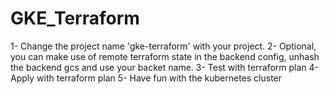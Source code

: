 # GKE_Terraform

1- Change the project name 'gke-terraform' with your project.
2- Optional, you can make use of remote terraform state in the backend config, unhash the backend gcs and use your backet name.
3- Test with terraform plan
4- Apply with terraform plan
5- Have fun with the kubernetes cluster

